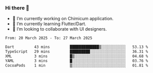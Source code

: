 ### Hi there 👋

<!--
**devcat37/devcat37** is a ✨ _special_ ✨ repository because its `README.md` (this file) appears on your GitHub profile.-->


- 🔭 I’m currently working on Chimicum application.
- 🌱 I’m currently learning Flutter/Dart.
- 👯 I’m looking to collaborate with UI designers.
<!-- - 🤔 I’m looking for help with ... -->

<!--START_SECTION:waka-->

```txt
From: 20 March 2025 - To: 27 March 2025

Dart         43 mins         █████████████▒░░░░░░░░░░░   53.13 %
TypeScript   29 mins         █████████░░░░░░░░░░░░░░░░   36.31 %
XML          3 mins          █▒░░░░░░░░░░░░░░░░░░░░░░░   04.68 %
YAML         3 mins          █░░░░░░░░░░░░░░░░░░░░░░░░   03.76 %
CocoaPods    1 min           ▒░░░░░░░░░░░░░░░░░░░░░░░░   01.81 %
```

<!--END_SECTION:waka-->
